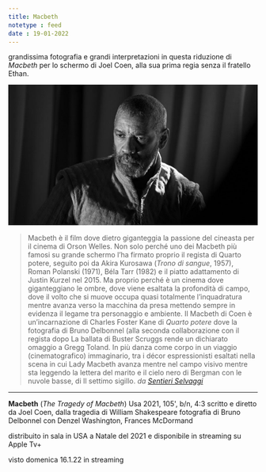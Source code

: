 ```yaml
---
title: Macbeth
notetype : feed
date : 19-01-2022
---
```


grandissima fotografia e grandi interpretazioni in questa riduzione di _Macbeth_ per lo schermo di Joel Coen, alla sua prima regia senza il fratello Ethan.

![Denzel Washington in Macbeth](/assets/img/macbeth.jpeg "Denzel Washington in Macbeth")


> Macbeth è il film dove dietro giganteggia la passione del cineasta per il cinema di Orson Welles. Non solo perché uno dei Macbeth più famosi su grande schermo l’ha firmato proprio il regista di Quarto potere, seguito poi da Akira Kurosawa (_Trono di sangue_, 1957), Roman Polanski (1971), Béla Tarr (1982) e il piatto adattamento di Justin Kurzel nel 2015. Ma proprio perché è un cinema dove giganteggiano le ombre, dove viene esaltata la profondità di campo, dove il volto che si muove occupa quasi totalmente l’inquadratura mentre avanza verso la macchina da presa mettendo sempre in evidenza il legame tra personaggio e ambiente. Il Macbeth di Coen è un’incarnazione di Charles Foster Kane di _Quarto potere_ dove la fotografia di Bruno Delbonnel (alla seconda collaborazione con il regista dopo La ballata di Buster Scruggs rende un dichiarato omaggio a Gregg Toland. In più danza come corpo in un viaggio (cinematografico) immaginario, tra i décor espressionisti esaltati nella scena in cui Lady Macbeth avanza mentre nel campo visivo mentre sta leggendo la lettera del marito e il cielo nero di Bergman con le nuvole basse, di Il settimo sigillo.
> _da [Sentieri Selvaggi](https://www.sentieriselvaggi.it/macbeth-di-joel-coen/)_



---
**Macbeth** (_The Tragedy of Macbeth_)
Usa 2021, 105', b/n, 4:3
scritto e diretto da Joel Coen, dalla tragedia di William Shakespeare
fotografia di Bruno Delbonnel
con Denzel Washington, Frances McDormand

distribuito in sala in USA a Natale del 2021 e disponibile in streaming su Apple Tv+

visto domenica 16.1.22 in streaming